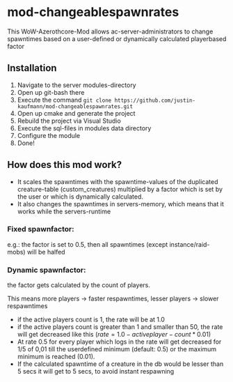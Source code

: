 # mod-changeablespawnrates

This WoW-Azerothcore-Mod allows ac-server-administrators to change spawntimes based on a user-defined or dynamically calculated playerbased factor

## Installation
  1. Navigate to the server modules-directory
  2. Open up git-bash there
  3. Execute the command `git clone https://github.com/justin-kaufmann/mod-changeablespawnrates.git`
  4. Open up cmake and generate the project
  5. Rebuild the project via Visual Studio
  6. Execute the sql-files in modules data directory
  7. Configure the module
  8. Done!

## How does this mod work?
  -  It scales the spawntimes with the spawntime-values of the duplicated creature-table (custom_creatures) multiplied by a factor which is set by the user or which is dynamically calculated.
  -  It also changes the spawntimes in servers-memory, which means that it works while the servers-runtime 

### Fixed spawnfactor:
  e.g.: the factor is set to 0.5, then all spawntimes (except instance/raid-mobs) will be halfed

### Dynamic spawnfactor:   
  the factor gets calculated by the count of players.
  
  This means more players -> faster respawntimes, lesser players -> slower respawntimes
  
-  if the active players count is 1, the rate will be at 1.0
-  if the active players count is greater than 1 and smaller than 50, the rate will get decreased like this $(rate = 1.0 - activeplayer-count * 0.01)$
-  At rate 0.5 for every player which logs in the rate will get decreased for 1/5 of 0,01 till the userdefined minimum (default: 0.5) or the maximum minimum is reached (0.01).
-  If the calculated spawntime of a creature in the db would be lesser than 5 secs it will get to 5 secs, to avoid instant respawning
